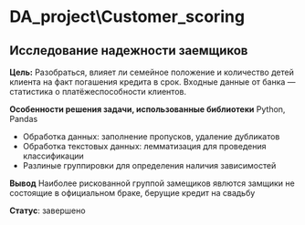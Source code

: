 # DA_project\Customer_scoring

## Исследование надежности заемщиков ##

**Цель:**
Разобраться, влияет ли семейное положение и количество детей клиента на факт погашения кредита в срок. Входные данные от банка — статистика о платёжеспособности клиентов.

**Особенности решения задачи, использованные библиотеки**
Python, Pandas
- Обработка данных: заполнение пропусков, удаление дубликатов
- Обработка текстовых данных: лемматизация для проведения классификации
- Разлиные группировки для определения наличия зависимостей

**Вывод**
Наиболее рискованной группой замещиков явлются замщики не состоящие в официальном браке, берущие кредит на свадьбу

**Статус**: завершено


